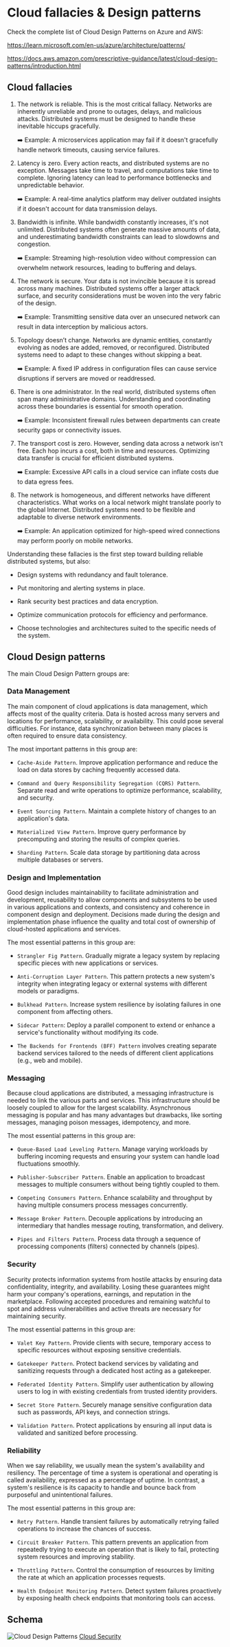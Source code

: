# Cloud fallacies & Design patterns

Check the complete list of Cloud Design Patterns on Azure and AWS:

<https://learn.microsoft.com/en-us/azure/architecture/patterns/>

<https://docs.aws.amazon.com/prescriptive-guidance/latest/cloud-design-patterns/introduction.html>

## Cloud fallacies

1. The network is reliable. This is the most critical fallacy. Networks are inherently unreliable and prone to outages, delays, and malicious attacks. Distributed systems must be designed to handle these inevitable hiccups gracefully.

    ➡️ Example: A microservices application may fail if it doesn't gracefully handle network timeouts, causing service failures.

2. Latency is zero. Every action reacts, and distributed systems are no exception. Messages take time to travel, and computations take time to complete. Ignoring latency can lead to performance bottlenecks and unpredictable behavior.

    ➡️ Example: A real-time analytics platform may deliver outdated insights if it doesn't account for data transmission delays.

3. Bandwidth is infinite. While bandwidth constantly increases, it's not unlimited. Distributed systems often generate massive amounts of data, and underestimating bandwidth constraints can lead to slowdowns and congestion.

    ➡️ Example: Streaming high-resolution video without compression can overwhelm network resources, leading to buffering and delays.

4. The network is secure. Your data is not invincible because it is spread across many machines. Distributed systems offer a larger attack surface, and security considerations must be woven into the very fabric of the design.

    ➡️ Example: Transmitting sensitive data over an unsecured network can result in data interception by malicious actors.

5. Topology doesn’t change. Networks are dynamic entities, constantly evolving as nodes are added, removed, or reconfigured. Distributed systems need to adapt to these changes without skipping a beat.

    ➡️ Example: A fixed IP address in configuration files can cause service disruptions if servers are moved or readdressed.

6. There is one administrator. In the real world, distributed systems often span many administrative domains. Understanding and coordinating across these boundaries is essential for smooth operation.

    ➡️ Example: Inconsistent firewall rules between departments can create security gaps or connectivity issues.

7. The transport cost is zero. However, sending data across a network isn't free. Each hop incurs a cost, both in time and resources. Optimizing data transfer is crucial for efficient distributed systems.

    ➡️ Example: Excessive API calls in a cloud service can inflate costs due to data egress fees.

8. The network is homogeneous, and different networks have different characteristics. What works on a local network might translate poorly to the global Internet. Distributed systems need to be flexible and adaptable to diverse network environments.

    ➡️ Example: An application optimized for high-speed wired connections may perform poorly on mobile networks.

Understanding these fallacies is the first step toward building reliable distributed systems, but also:

* Design systems with redundancy and fault tolerance.

* Put monitoring and alerting systems in place.

* Rank security best practices and data encryption.

* Optimize communication protocols for efficiency and performance.

* Choose technologies and architectures suited to the specific needs of the system.

## Cloud Design patterns

The main Cloud Design Pattern groups are:

### Data Management

The main component of cloud applications is data management, which affects most of the quality criteria. Data is hosted across many servers and locations for performance, scalability, or availability. This could pose several difficulties. For instance, data synchronization between many places is often required to ensure data consistency.

The most important patterns in this group are:

* `Cache-Aside Pattern`. Improve application performance and reduce the load on data stores by caching frequently accessed data.

* `Command and Query Responsibility Segregation (CQRS) Pattern`. Separate read and write operations to optimize performance, scalability, and security.

* `Event Sourcing Pattern`. Maintain a complete history of changes to an application's data.

* `Materialized View Pattern`. Improve query performance by precomputing and storing the results of complex queries.

* `Sharding Pattern`. Scale data storage by partitioning data across multiple databases or servers.

### Design and Implementation

Good design includes maintainability to facilitate administration and development, reusability to allow components and subsystems to be used in various applications and contexts, and consistency and coherence in component design and deployment. Decisions made during the design and implementation phase influence the quality and total cost of ownership of cloud-hosted applications and services.

The most essential patterns in this group are:

* `Strangler Fig Pattern`. Gradually migrate a legacy system by replacing specific pieces with new applications or services.

* `Anti-Corruption Layer Pattern`. This pattern protects a new system's integrity when integrating legacy or external systems with different models or paradigms.

* `Bulkhead Pattern`. Increase system resilience by isolating failures in one component from affecting others.

* `Sidecar Pattern`: Deploy a parallel component to extend or enhance a service's functionality without modifying its code.

* `The Backends for Frontends (BFF) Pattern` involves creating separate backend services tailored to the needs of different client applications (e.g., web and mobile).

### Messaging

Because cloud applications are distributed, a messaging infrastructure is needed to link the various parts and services. This infrastructure should be loosely coupled to allow for the largest scalability. Asynchronous messaging is popular and has many advantages but drawbacks, like sorting messages, managing poison messages, idempotency, and more.

The most essential patterns in this group are:

* `Queue-Based Load Leveling Pattern`. Manage varying workloads by buffering incoming requests and ensuring your system can handle load fluctuations smoothly.

* `Publisher-Subscriber Pattern`. Enable an application to broadcast messages to multiple consumers without being tightly coupled to them.

* `Competing Consumers Pattern`. Enhance scalability and throughput by having multiple consumers process messages concurrently.

* `Message Broker Pattern`. Decouple applications by introducing an intermediary that handles message routing, transformation, and delivery.

* `Pipes and Filters Pattern`. Process data through a sequence of processing components (filters) connected by channels (pipes).

### Security

Security protects information systems from hostile attacks by ensuring data confidentiality, integrity, and availability. Losing these guarantees might harm your company's operations, earnings, and reputation in the marketplace. Following accepted procedures and remaining watchful to spot and address vulnerabilities and active threats are necessary for maintaining security.

The most essential patterns in this group are:

* `Valet Key Pattern`. Provide clients with secure, temporary access to specific resources without exposing sensitive credentials.

* `Gatekeeper Pattern`. Protect backend services by validating and sanitizing requests through a dedicated host acting as a gatekeeper.

* `Federated Identity Pattern`. Simplify user authentication by allowing users to log in with existing credentials from trusted identity providers.

* `Secret Store Pattern`. Securely manage sensitive configuration data such as passwords, API keys, and connection strings.

* `Validation Pattern`. Protect applications by ensuring all input data is validated and sanitized before processing.

### Reliability

When we say reliability, we usually mean the system's availability and resiliency. The percentage of time a system is operational and operating is called availability, expressed as a percentage of uptime. In contrast, a system's resilience is its capacity to handle and bounce back from purposeful and unintentional failures.

The most essential patterns in this group are:

* `Retry Pattern`. Handle transient failures by automatically retrying failed operations to increase the chances of success.

* `Circuit Breaker Pattern`. This pattern prevents an application from repeatedly trying to execute an operation that is likely to fail, protecting system resources and improving stability.

* `Throttling Pattern`. Control the consumption of resources by limiting the rate at which an application processes requests.

* `Health Endpoint Monitoring Pattern`. Detect system failures proactively by exposing health check endpoints that monitoring tools can access.

## Schema

![Cloud Design Patterns](./cloud-design%20-patterns.png)
[Cloud Security](https://www.datadoghq.com/state-of-cloud-security/?utm_source=unknownews)
